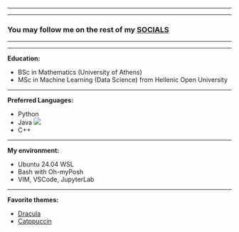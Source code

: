 ***
***
### You may follow me on the rest of my [SOCIALS](https://linktr.ee/apostlkpl)
***
***
**Education:**
- BSc in Mathematics (University of Athens)
- MSc in Machine Learning (Data Science) from Hellenic Open University
***
**Preferred Languages:**
- Python 
- Java <img src="./node_modules/super-tiny-icons/images/svg/github.svg" />
- C++
***
**My environment:**
- Ubuntu 24.04 WSL
- Bash with Oh-myPosh
- VIM, VSCode, JupyterLab
***
**Favorite themes:**
- [Dracula](https://github.com/dracula/dracula-theme)
- [Catppuccin](https://github.com/catppuccin)
<!--
**apostlkpl/apostlkpl** is a ✨ _special_ ✨ repository because its `README.md` (this file) appears on your GitHub profile.

Here are some ideas to get you started:

- 🔭 I’m currently working on ...
- 🌱 I’m currently learning ...
- 👯 I’m looking to collaborate on ...
- 🤔 I’m looking for help with ...
- 💬 Ask me about ...
- 📫 How to reach me: ...
- 😄 Pronouns: ...
- ⚡ Fun fact: ...
-->
